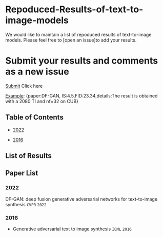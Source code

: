 # Repoduced-Results-of-text-to-image-models

We would like to maintain a list of repoduced results of text-to-image models. Please feel free to [open an issue]to add your results.

# Submit your results and comments as a new issue
[Submit](https://github.com/senmaoy/Repoduced-Results-of-text-to-image-models/issues/new/choose) Click here

[Example](https://github.com/senmaoy/Repoduced-Results-of-text-to-image-models/issues/1): {paper:DF-GAN, IS:4.5,FID:23.34,details:The result is obtained with a 2080 TI and nf=32 on CUB}


## <a name="toc">Table of Contents</a>
- <a href="#2022">2022</a>

- <a href="#2016">2016</a>

## <a name="list">List of Results</a>


## <a name="Paper List">Paper List</a>



### <a name="first paper">2022</a> 

DF-GAN: deep fusion generative adversarial networks for text-to-image synthesis `CVPR` `2022`
### <a name="first paper">2016</a> 
 - Generative adversarial text to image synthesis  `ICML` `2016`







